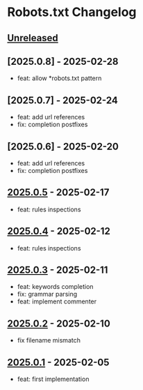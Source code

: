 <!-- Keep a Changelog guide -> https://keepachangelog.com -->

# Robots.txt Changelog

## [Unreleased]

## [2025.0.8] - 2025-02-28

- feat: allow *robots.txt pattern

## [2025.0.7] - 2025-02-24

- feat: add url references
- fix: completion postfixes

## [2025.0.6] - 2025-02-20

- feat: add url references
- fix: completion postfixes

## [2025.0.5] - 2025-02-17

- feat: rules inspections

## [2025.0.4] - 2025-02-12

- feat: rules inspections

## [2025.0.3] - 2025-02-11

- feat: keywords completion
- fix: grammar parsing
- feat: implement commenter

## [2025.0.2] - 2025-02-10

- fix filename mismatch

## [2025.0.1] - 2025-02-05

- feat: first implementation

[Unreleased]: https://github.com/xepozz/robots-txt-plugin/compare/v2025.0.5...HEAD

[2025.0.5]: https://github.com/xepozz/robots-txt-plugin/compare/v2025.0.4...v2025.0.5

[2025.0.4]: https://github.com/xepozz/robots-txt-plugin/compare/v2025.0.3...v2025.0.4

[2025.0.3]: https://github.com/xepozz/robots-txt-plugin/compare/v2025.0.2...v2025.0.3

[2025.0.2]: https://github.com/xepozz/robots-txt-plugin/compare/v2025.0.1...v2025.0.2

[2025.0.1]: https://github.com/xepozz/robots-txt-plugin/commits/v2025.0.1
